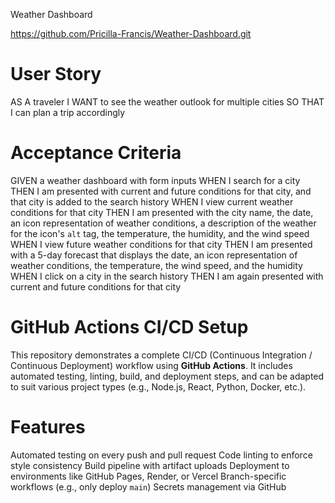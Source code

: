 Weather Dashboard

https://github.com/Pricilla-Francis/Weather-Dashboard.git


# User Story
AS A traveler
I WANT to see the weather outlook for multiple cities
SO THAT I can plan a trip accordingly


# Acceptance Criteria
GIVEN a weather dashboard with form inputs
WHEN I search for a city
THEN I am presented with current and future conditions for that city, and that city is added to the search history
WHEN I view current weather conditions for that city
THEN I am presented with the city name, the date, an icon representation of weather conditions, a description of the weather for the icon's `alt` tag, the temperature, the humidity, and the wind speed
WHEN I view future weather conditions for that city
THEN I am presented with a 5-day forecast that displays the date, an icon representation of weather conditions, the temperature, the wind speed, and the humidity
WHEN I click on a city in the search history
THEN I am again presented with current and future conditions for that city

# GitHub Actions CI/CD Setup

This repository demonstrates a complete CI/CD (Continuous Integration / Continuous Deployment) workflow using **GitHub Actions**. It includes automated testing, linting, build, and deployment steps, and can be adapted to suit various project types (e.g., Node.js, React, Python, Docker, etc.).


# Features

Automated testing on every push and pull request
Code linting to enforce style consistency
Build pipeline with artifact uploads
Deployment to environments like GitHub Pages, Render, or Vercel
Branch-specific workflows (e.g., only deploy `main`)
Secrets management via GitHub

